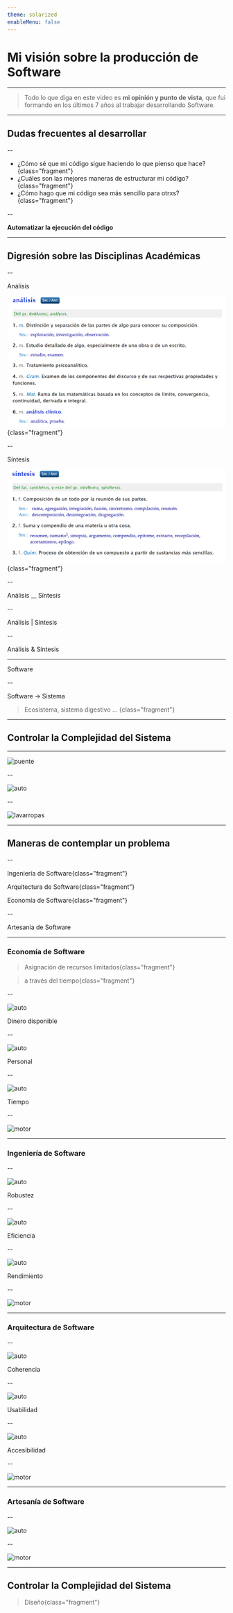 ```yaml
---
theme: solarized
enableMenu: false
---
```


# Mi visión sobre la producción de Software

---

> Todo lo que diga en este video es **mi opinión y punto de vista**, que fui formando en los últimos 7 años al trabajar desarrollando Software.

---

## Dudas frecuentes al desarrollar

--

- ¿Cómo sé que mi código sigue haciendo lo que pienso que hace?{class="fragment"}
- ¿Cuáles son las mejores maneras de estructurar mi código?{class="fragment"}
- ¿Cómo hago que mi código sea más sencillo para otrxs?{class="fragment"}

--

**Automatizar la ejecución del código**

---

## Digresión sobre las Disciplinas Académicas

--

Análisis

[![rae_analisis](./imagenes/rae_analisis.png)](https://dle.rae.es/an%C3%A1lisis#resultados){class="fragment"}
<!-- <iframe data-src="https://dle.rae.es/an%C3%A1lisis#resultados" width="445" height="355" frameborder="0" marginwidth="0" marginheight="0" scrolling="no" style="border:3px solid #666; margin-bottom:5px; max-width: 100%;" allowfullscreen class="fragment"> </iframe> -->

--

Síntesis

[![rae_sintesis](./imagenes/rae_sintesis.png)](https://dle.rae.es/s%C3%ADntesis#resultados){class="fragment"}
<!-- <iframe data-src="https://dle.rae.es/s%C3%ADntesis#resultados" width="445" height="355" frameborder="0" marginwidth="0" marginheight="0" scrolling="no" style="border:3px solid #666; margin-bottom:5px; max-width: 100%;" allowfullscreen class="fragment"> </iframe> -->

--

Análisis __ Síntesis

--

Análisis | Síntesis

--

Análisis & Síntesis

---

Software

--

Software -> Sistema

> Ecosistema, sistema digestivo ... {class="fragment"}

---

## Controlar la Complejidad del Sistema

---

![puente](https://www.theb1m.com/assets/images/Image+38+-+Previosu+Credit+from+CCB+video.jpg)

--

![auto](https://blogger.googleusercontent.com/img/b/R29vZ2xl/AVvXsEgURxrV4H7ibAniQlR0-8TKLzlsTtHSFlXs1PRo86VXGjDKXa4B-Ew_LrcTDI5xYikikyQT7hT6l9nF8Qk9baRwdF_pPAJlCQ6qP6wO_zbqrnhLnq0BaitoS_jCpAUZWycFDj5eDiqTdyvE/s600-rw/seat_fura_dos_1.jpeg)

--

![lavarropas](https://1.bp.blogspot.com/-qA3MkYqUTw0/W04dvlyMfVI/AAAAAAAAACw/OgKlsFvDX7A7JjlrWktE69nIgcfgLX2zACLcBGAs/s1600/ServiplusAutorizado.png)

---

## Maneras de contemplar un problema

--

Ingeniería de Software{class="fragment"}

Arquitectura de Software{class="fragment"}

Economía de Software{class="fragment"}

--

Artesanía de Software

---

### Economía de Software

> Asignación de recursos limitados{class="fragment"}

> a través del tiempo{class="fragment"}

--

![auto](https://blogger.googleusercontent.com/img/b/R29vZ2xl/AVvXsEgURxrV4H7ibAniQlR0-8TKLzlsTtHSFlXs1PRo86VXGjDKXa4B-Ew_LrcTDI5xYikikyQT7hT6l9nF8Qk9baRwdF_pPAJlCQ6qP6wO_zbqrnhLnq0BaitoS_jCpAUZWycFDj5eDiqTdyvE/s600-rw/seat_fura_dos_1.jpeg)

Dinero disponible

--

![auto](https://blogger.googleusercontent.com/img/b/R29vZ2xl/AVvXsEgURxrV4H7ibAniQlR0-8TKLzlsTtHSFlXs1PRo86VXGjDKXa4B-Ew_LrcTDI5xYikikyQT7hT6l9nF8Qk9baRwdF_pPAJlCQ6qP6wO_zbqrnhLnq0BaitoS_jCpAUZWycFDj5eDiqTdyvE/s600-rw/seat_fura_dos_1.jpeg)

Personal

--

![auto](https://blogger.googleusercontent.com/img/b/R29vZ2xl/AVvXsEgURxrV4H7ibAniQlR0-8TKLzlsTtHSFlXs1PRo86VXGjDKXa4B-Ew_LrcTDI5xYikikyQT7hT6l9nF8Qk9baRwdF_pPAJlCQ6qP6wO_zbqrnhLnq0BaitoS_jCpAUZWycFDj5eDiqTdyvE/s600-rw/seat_fura_dos_1.jpeg)

Tiempo

--

![motor](https://i0.wp.com/slidingmotion.com/wp-content/uploads/2021/07/All_car_engine_parts1.jpg?w=1273&ssl=1)

---

### Ingeniería de Software

--

![auto](https://blogger.googleusercontent.com/img/b/R29vZ2xl/AVvXsEgURxrV4H7ibAniQlR0-8TKLzlsTtHSFlXs1PRo86VXGjDKXa4B-Ew_LrcTDI5xYikikyQT7hT6l9nF8Qk9baRwdF_pPAJlCQ6qP6wO_zbqrnhLnq0BaitoS_jCpAUZWycFDj5eDiqTdyvE/s600-rw/seat_fura_dos_1.jpeg)

Robustez 

--

![auto](https://blogger.googleusercontent.com/img/b/R29vZ2xl/AVvXsEgURxrV4H7ibAniQlR0-8TKLzlsTtHSFlXs1PRo86VXGjDKXa4B-Ew_LrcTDI5xYikikyQT7hT6l9nF8Qk9baRwdF_pPAJlCQ6qP6wO_zbqrnhLnq0BaitoS_jCpAUZWycFDj5eDiqTdyvE/s600-rw/seat_fura_dos_1.jpeg)

Eficiencia 

--

![auto](https://blogger.googleusercontent.com/img/b/R29vZ2xl/AVvXsEgURxrV4H7ibAniQlR0-8TKLzlsTtHSFlXs1PRo86VXGjDKXa4B-Ew_LrcTDI5xYikikyQT7hT6l9nF8Qk9baRwdF_pPAJlCQ6qP6wO_zbqrnhLnq0BaitoS_jCpAUZWycFDj5eDiqTdyvE/s600-rw/seat_fura_dos_1.jpeg)

Rendimiento 

--

![motor](https://i0.wp.com/slidingmotion.com/wp-content/uploads/2021/07/All_car_engine_parts1.jpg?w=1273&ssl=1)

---

### Arquitectura de Software


--

![auto](https://blogger.googleusercontent.com/img/b/R29vZ2xl/AVvXsEgURxrV4H7ibAniQlR0-8TKLzlsTtHSFlXs1PRo86VXGjDKXa4B-Ew_LrcTDI5xYikikyQT7hT6l9nF8Qk9baRwdF_pPAJlCQ6qP6wO_zbqrnhLnq0BaitoS_jCpAUZWycFDj5eDiqTdyvE/s600-rw/seat_fura_dos_1.jpeg)

Coherencia 

--

![auto](https://blogger.googleusercontent.com/img/b/R29vZ2xl/AVvXsEgURxrV4H7ibAniQlR0-8TKLzlsTtHSFlXs1PRo86VXGjDKXa4B-Ew_LrcTDI5xYikikyQT7hT6l9nF8Qk9baRwdF_pPAJlCQ6qP6wO_zbqrnhLnq0BaitoS_jCpAUZWycFDj5eDiqTdyvE/s600-rw/seat_fura_dos_1.jpeg)

Usabilidad 

--

![auto](https://blogger.googleusercontent.com/img/b/R29vZ2xl/AVvXsEgURxrV4H7ibAniQlR0-8TKLzlsTtHSFlXs1PRo86VXGjDKXa4B-Ew_LrcTDI5xYikikyQT7hT6l9nF8Qk9baRwdF_pPAJlCQ6qP6wO_zbqrnhLnq0BaitoS_jCpAUZWycFDj5eDiqTdyvE/s600-rw/seat_fura_dos_1.jpeg)

Accesibilidad 

--

![motor](https://i0.wp.com/slidingmotion.com/wp-content/uploads/2021/07/All_car_engine_parts1.jpg?w=1273&ssl=1)

---

### Artesanía de Software

--

![auto](https://blogger.googleusercontent.com/img/b/R29vZ2xl/AVvXsEgURxrV4H7ibAniQlR0-8TKLzlsTtHSFlXs1PRo86VXGjDKXa4B-Ew_LrcTDI5xYikikyQT7hT6l9nF8Qk9baRwdF_pPAJlCQ6qP6wO_zbqrnhLnq0BaitoS_jCpAUZWycFDj5eDiqTdyvE/s600-rw/seat_fura_dos_1.jpeg)

--

![motor](https://i0.wp.com/slidingmotion.com/wp-content/uploads/2021/07/All_car_engine_parts1.jpg?w=1273&ssl=1)

---

## Controlar la Complejidad del Sistema

> Diseño{class="fragment"}
